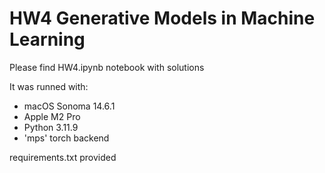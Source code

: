 # HW4 Generative Models in Machine Learning

Please find HW4.ipynb notebook with solutions

It was runned with:

- macOS Sonoma 14.6.1
- Apple M2 Pro
- Python 3.11.9
- 'mps' torch backend

requirements.txt provided
